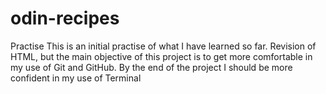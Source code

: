 # odin-recipes
Practise
This is an initial practise of what I have learned so far. Revision of HTML, but the main objective of this project is to get more comfortable in my use of Git and GitHub.
By the end of the project I should be more confident in my use of Terminal
